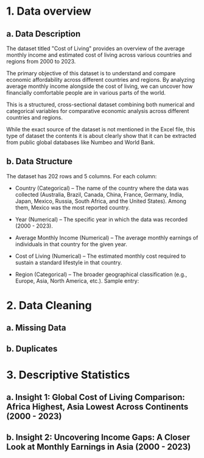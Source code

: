 # 1. Data overview
## a. Data Description
The dataset titled "Cost of Living" provides an overview of the average monthly income and estimated cost of living across various countries and regions from 2000 to 2023.


The primary objective of this dataset is to understand and compare economic affordability across different countries and regions. By analyzing average monthly income alongside the cost of living, we can uncover how financially comfortable people are in various parts of the world.  


This is a structured, cross-sectional dataset combining both numerical and categorical variables for comparative economic analysis across different countries and regions.  


While the exact source of the dataset is not mentioned in the Excel file, this type of dataset the contents it is about clearly show that it can be extracted from public global databases like Numbeo and World Bank.  
## b. Data Structure
The dataset has 202 rows and 5 columns. For each column:  
- Country (Categorical) – The name of the country where the data was collected (Australia, Brazil, Canada, China, France, Germany, India, Japan, Mexico, Russia, South Africa,  and the United States). Among them, Mexico was the most reported country.  

- Year (Numerical) – The specific year in which the data was recorded (2000 - 2023).
- Average Monthly Income (Numerical) – The average monthly earnings of individuals in that country for the given year.
- Cost of Living (Numerical) – The estimated monthly cost required to sustain a standard lifestyle in that country.
- Region (Categorical) – The broader geographical classification (e.g., Europe, Asia, North America, etc.).
Sample entry:

# 2. Data Cleaning
## a. Missing Data
## b. Duplicates
# 3. Descriptive Statistics
## a. Insight 1: Global Cost of Living Comparison: Africa Highest, Asia Lowest Across Continents (2000 - 2023)
## b. Insight 2: Uncovering Income Gaps: A Closer Look at Monthly Earnings in Asia (2000 - 2023)

